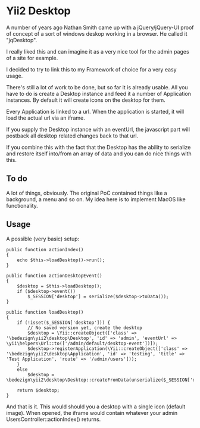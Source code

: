 # Yii2 Desktop

A number of years ago Nathan Smith came up with a jQuery/jQuery-UI proof of concept of a sort of windows deskop  working in a browser. He called it "jqDesktop".

I really liked this and can imagine it as a very nice tool for the admin pages of a site for example.

I decided to try to link this to my Framework of choice for a very easy usage.

There's still a lot of work to be done, but so far it is already usable.
All you have to do is create a Desktop instance and feed it a number of Application instances. By default it will create icons on the desktop for them.

Every Application is linked to a url. When the application is started, it will load the actual url via an iframe.

If you supply the Desktop instance with an eventUrl, the javascript part will postback all desktop related changes back to that url. 

If you combine this with the fact that the Desktop has the ability to serialize and restore itself into/from an array of data and you can do nice things with this.

## To do

A lot of things, obviously. 
The original PoC contained things like a background, a menu and so on. My idea here is to implement MacOS like functionality.


## Usage

A possible (very basic) setup:

	public function actionIndex()
	{
		echo $this->loadDesktop()->run();
	}
	
	public function actionDesktopEvent() 
	{
		$desktop = $this->loadDesktop();
		if ($desktop->event())
			$_SESSION['desktop'] = serialize($desktop->toData());
	}
	
    public function loadDesktop() 
    {
    	if (!isset($_SESSION['desktop'])) {
        	// No saved version yet, create the desktop
        	$desktop = \Yii::createObject(['class' => '\bedezign\yii2\desktop\Desktop', 'id' => 'admin', 'eventUrl' => \yii\helpers\Url::to(['/admin/default/desktop-event'])]);
        	$desktop->registerApplication(\Yii::createObject(['class' => '\bedezign\yii2\desktop\Application', 'id' => 'testing', 'title' => 'Test Application', 'route' => '/admin/users']));
        }
		else
			$desktop = \bedezign\yii2\desktop\Desktop::createFromData(unserialize($_SESSION['desktop']));

		return $desktop;
	}

     
And that is it. This would should you a desktop with a single icon (default image). When opened, the iframe would contain whatever your admin UsersController::actionIndex() returns.
